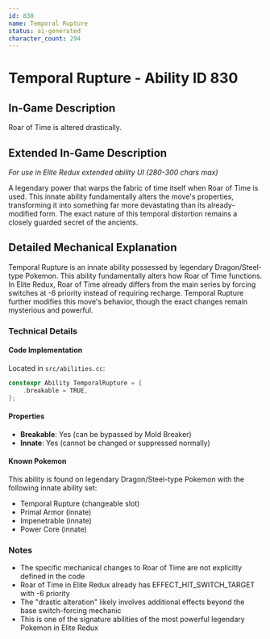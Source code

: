 ```yaml
---
id: 830
name: Temporal Rupture
status: ai-generated
character_count: 294
---
```


# Temporal Rupture - Ability ID 830

## In-Game Description
Roar of Time is altered drastically.

## Extended In-Game Description
*For use in Elite Redux extended ability UI (280-300 chars max)*

A legendary power that warps the fabric of time itself when Roar of Time is used. This innate ability fundamentally alters the move's properties, transforming it into something far more devastating than its already-modified form. The exact nature of this temporal distortion remains a closely guarded secret of the ancients.

## Detailed Mechanical Explanation

Temporal Rupture is an innate ability possessed by legendary Dragon/Steel-type Pokemon. This ability fundamentally alters how Roar of Time functions. In Elite Redux, Roar of Time already differs from the main series by forcing switches at -6 priority instead of requiring recharge. Temporal Rupture further modifies this move's behavior, though the exact changes remain mysterious and powerful.

### Technical Details

#### Code Implementation
Located in `src/abilities.cc`:
```cpp
constexpr Ability TemporalRupture = {
    .breakable = TRUE,
};
```

#### Properties
- **Breakable**: Yes (can be bypassed by Mold Breaker)
- **Innate**: Yes (cannot be changed or suppressed normally)

#### Known Pokemon
This ability is found on legendary Dragon/Steel-type Pokemon with the following innate ability set:
- Temporal Rupture (changeable slot)
- Primal Armor (innate)
- Impenetrable (innate)  
- Power Core (innate)

### Notes
- The specific mechanical changes to Roar of Time are not explicitly defined in the code
- Roar of Time in Elite Redux already has EFFECT_HIT_SWITCH_TARGET with -6 priority
- The "drastic alteration" likely involves additional effects beyond the base switch-forcing mechanic
- This is one of the signature abilities of the most powerful legendary Pokemon in Elite Redux